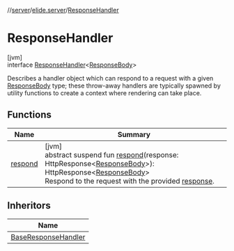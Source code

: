 //[server](../../../index.md)/[elide.server](../index.md)/[ResponseHandler](index.md)

# ResponseHandler

[jvm]\
interface [ResponseHandler](index.md)&lt;[ResponseBody](index.md)&gt;

Describes a handler object which can respond to a request with a given [ResponseBody](index.md) type; these throw-away handlers are typically spawned by utility functions to create a context where rendering can take place.

## Functions

| Name | Summary |
|---|---|
| [respond](respond.md) | [jvm]<br>abstract suspend fun [respond](respond.md)(response: HttpResponse&lt;[ResponseBody](index.md)&gt;): HttpResponse&lt;[ResponseBody](index.md)&gt;<br>Respond to the request with the provided [response](respond.md). |

## Inheritors

| Name |
|---|
| [BaseResponseHandler](../-base-response-handler/index.md) |
